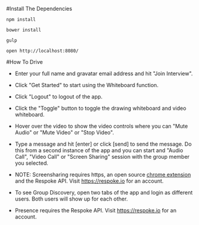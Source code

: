 #Install The Dependencies

```
npm install

bower install

gulp 

open http://localhost:8080/
```

#How To Drive
- Enter your full name and gravatar email address and hit "Join Interview".

- Click "Get Started" to start using the Whiteboard function.

- Click "Logout" to logout of the app.

- Click the "Toggle" button to toggle the drawing whiteboard and video whiteboard.

- Hover over the video to show the video controls where you can "Mute Audio" or "Mute Video" or "Stop Video".

- Type a message and hit [enter] or click [send] to send the message. Do this from a second instance of the app and you can start and "Audio Call", "Video Call" or "Screen Sharing" session with the group member you selected.

- NOTE: Screensharing requires https, an open source [chrome extension](https://github.com/respoke/respoke-chrome-extension) and the Respoke API. Visit https://respoke.io for an account.

- To see Group Discovery, open two tabs of the app and login as different users. Both users will show up for each other.

- Presence requires the Respoke API. Visit https://respoke.io for an account.